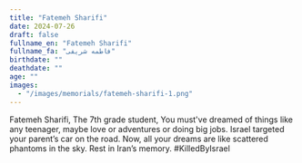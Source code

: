 ```yaml
---
title: "Fatemeh Sharifi"
date: 2024-07-26
draft: false
fullname_en: "Fatemeh Sharifi"
fullname_fa: "فاطمه شریفی"
birthdate: ""
deathdate: ""
age: ""
images:
  - "/images/memorials/fatemeh-sharifi-1.png"
---
```


Fatemeh Sharifi,
The 7th grade student,
You must've dreamed of things like any teenager, maybe love or adventures or doing big jobs. Israel targeted your parent’s car on the road. Now, all your dreams are like scattered phantoms in the sky. Rest in Iran’s memory.
#KilledByIsrael